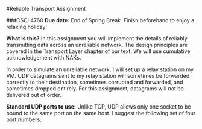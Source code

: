 #Reliable Transport Assignment

###CSCI 4760
**Due date:** End of Spring Break. Finish beforehand to enjoy a relaxing holiday!

**What is this?** In this assignment you will implement the details of reliably transmitting data across an unreliable network. The design principles are covered in the Transport Layer chapter of our text. We will use cumulative acknowledgement with NAKs.

In order to simulate an unreliable network, I will set up a relay station on my VM. UDP datagrams sent to my relay station will sometimes be forwarded correctly to their destination, sometimes corrupted and forwarded, and sometimes dropped entirely. For this assignment, datagrams will not be delivered out of order.

**Standard UDP ports to use:**  Unlike TCP, UDP allows only one socket to be bound to the same port on the same host. I suggest the following set of four port numbers:
